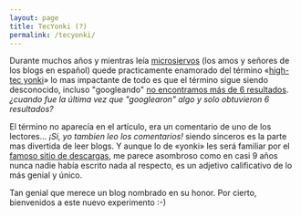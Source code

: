 ```yaml
---
layout: page
title: TecYonki (?)
permalink: /tecyonki/
---
```


Durante muchos años y mientras leía [microsiervos](http://www.microsiervos.com/) (los amos y señores de los blogs en español) quede practicamente enamorado del término «[high-tec yonki](http://http://www.microsiervos.com/archivo/internet/geek-y-nerd.html#comment-112844)» lo mas impactante de todo es que el término sigue siendo desconocido, incluso "googleando" [no encontramos más de 6 resultados](https://www.google.com.sv/#q=%22high-tec+yonki%22). *¿cuando fue la última vez que "googlearon" algo y solo obtuvieron 6 resultados?* 

El término no aparecía en el artículo, era un comentario de uno de los lectores... *¡Si, yo tambien leo los comentarios!* siendo sinceros es la parte mas divertida de leer blogs. Y aunque lo de «yonki» les será familiar por el [famoso sitio de descargas](http://www.seriesyonkis.com/), me parece asombroso como en casi 9 años nunca nadie había escrito nada al respecto, es un adjetivo calificativo de lo más genial y único.

Tan genial que merece un blog nombrado en su honor. Por cierto, bienvenidos a este nuevo experimento :-)
